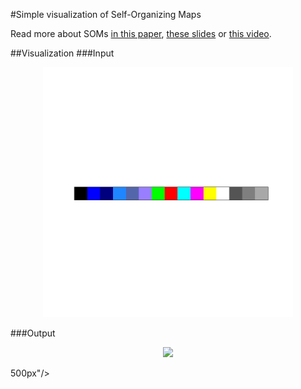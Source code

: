 #Simple visualization of Self-Organizing Maps

Read more about SOMs [in this paper](https://dl.acm.org/citation.cfm?id=2405960), [these slides](http://www.cs.bham.ac.uk/~jxb/NN/l16.pdf) or [this video](https://www.youtube.com/watch?v=_Euwc9fWBJw).


##Visualization
###Input

<p align="center">
<img src="result_plots/input.png" width="400px"/>
</p>

###Output
<p align="center">
<img src="result_plots/som.gif" width="500px"/>
</p>500px"/>
</p>